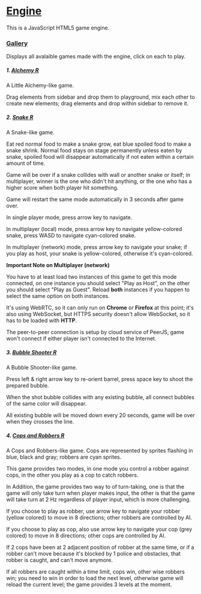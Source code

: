 # [Engine](https://pages.github.ncsu.edu/twu23/Engine)

This is a JavaScript HTML5 game engine.

### [Gallery](https://pages.github.ncsu.edu/twu23/Engine/docs/gallery)

Displays all avalaible games made with the engine, click on each to play.

##### 1. [Alchemy R](https://pages.github.ncsu.edu/twu23/Engine/games/alchemy)

A Little Alchemy-like game.

Drag elements from sidebar and drop them to playground, mix each other to create new elements; drag elements and drop within sidebar to remove it.

##### 2. [Snake R](https://pages.github.ncsu.edu/twu23/Engine/games/snake)

A Snake-like game.

Eat red normal food to make a snake grow, eat blue spoiled food to make a snake shrink. Normal food stays on stage permanently unless eaten by snake, spoiled food will disappear automatically if not eaten within a certain amount of time.

Game will be over if a snake collides with wall or another snake or itself; in multiplayer, winner is the one who didn't hit anything, or the one who has a higher score when both player hit something.

Game will restart the same mode automatically in 3 seconds after game over.

In single player mode, press arrow key to navigate.

In multiplayer (local) mode, press arrow key to navigate yellow-colored snake, press WASD to navigate cyan-colored snake.

In multiplayer (network) mode, press arrow key to navigate your snake; if you play as host, your snake is yellow-colored, otherwise it's cyan-colored.

**Important Note on Multiplayer (network)**

You have to at least load two instances of this game to get this mode connected, on one instance you should select "Play as Host", on the other you should select "Play as Guest". Reload **both** instances if you happen to select the same option on both instances.

It's using WebRTC, so it can only run on **Chrome** or **Firefox** at this point; it's also using WebSocket, but HTTPS security doesn't allow WebSocket, so it has to be loaded with **HTTP**.

The peer-to-peer connection is setup by cloud service of PeerJS, game won't connect if either player isn't connected to the Internet.

##### 3. [Bubble Shooter R](https://pages.github.ncsu.edu/twu23/Engine/games/bubble_shooter)

A Bubble Shooter-like game.

Press left & right arrow key to re-orient barrel, press space key to shoot the prepared bubble.

When the shot bubble collides with any existing bubble, all connect bubbles of the same color will disappear.

All existing bubble will be moved down every 20 seconds, game will be over when they crosses the line.

##### 4. [Cops and Robbers R](https://pages.github.ncsu.edu/twu23/Engine/games/cops_and_robbers)

A Cops and Robbers-like game. Cops are represented by sprites flashing in blue, black and gray; robbers are cyan sprites.

This game provides two modes, in one mode you control a robber against cops, in the other you play as a cop to catch robbers.

In Addition, the game provides two way to of turn-taking, one is that the game will only take turn when player makes input, the other is that the game will take turn at 2 Hz regardless of player input, which is more challenging.

If you choose to play as robber, use arrow key to navigate your robber (yellow colored) to move in 8 directions; other robbers are controlled by AI.

If you choose to play as cop, also use arrow key to navigate your cop (grey colored) to move in 8 directions; other cops are controlled by AI.

If 2 cops have been at 2 adjacent position of robber at the same time, or if a robber can't move because it's blocked by 1 police and obstacles, that robber is caught, and can't move anymore.

If all robbers are caught within a time limit, cops win, other wise robbers win; you need to win in order to load the next level, otherwise game will reload the current level; the game provides 3 levels at the moment.
